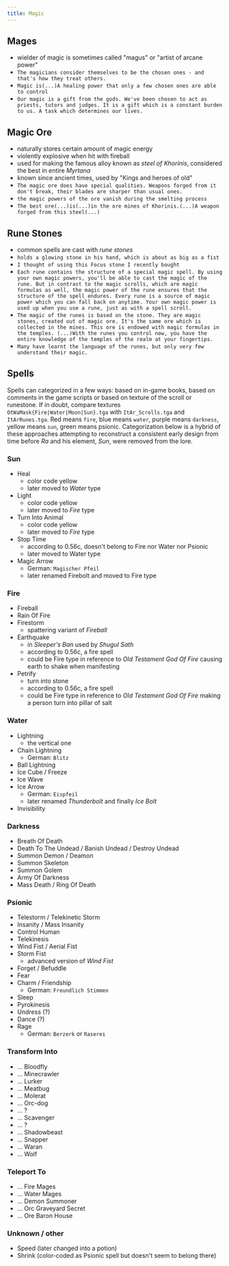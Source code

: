```yaml
---
title: Magic
---
```


## Mages
- wielder of magic is sometimes called "magus" or "artist of arcane power"
- `The magicians consider themselves to be the chosen ones - and that's how they treat others.`
- `Magic is(...)A healing power that only a few chosen ones are able to control`
- `Our magic is a gift from the gods. We've been chosen to act as priests, tutors and judges. It is a gift which is a constant burden to us. A task which determines our lives.`

## Magic Ore
- naturally stores certain amount of magic energy
- violently explosive when hit with fireball
- used for making the famous alloy known as _steel of Khorinis_, considered the best in entire _Myrtana_
- known since ancient times, used by "Kings and heroes of old"
- `The magic ore does have special qualities. Weapons forged from it don't break, their blades are sharper than usual ones.`
- `the magic powers of the ore vanish during the smelting process`
- `The best ore(...)is(...)in the ore mines of Khorinis.(...)A weapon forged from this steel(...)`

## Rune Stones
- common spells are cast with _rune stones_
- `holds a glowing stone in his hand, which is about as big as a fist`
- `I thought of using this Focus stone I recently bought`
- `Each rune contains the structure of a special magic spell. By using your own magic powers, you'll be able to cast the magic of the rune. But in contrast to the magic scrolls, which are magic formulas as well, the magic power of the rune ensures that the structure of the spell endures. Every rune is a source of magic power which you can fall back on anytime. Your own magic power is used up when you use a rune, just as with a spell scroll.`
- `The magic of the runes is based on the stone. They are magic stones, created out of magic ore. It's the same ore which is collected in the mines. This ore is endowed with magic formulas in the temples. (...)With the runes you control now, you have the entire knowledge of the temples of the realm at your fingertips.`
- `Many have learnt the language of the runes, but only very few understand their magic.`

## Spells
Spells can categorized in a few ways: based on in-game books, based on comments in the game scripts or based on texture of the scroll or runestone. If in doubt, compare textures `OtWaMask{Fire|Water|Moon|Sun}.tga` with `ItAr_Scrolls.tga` and `ItArRunes.tga`. Red means `fire`, blue means `water`, purple means `darkness`, yellow means `sun`, green means psionic. Categorization below is a hybrid of these approaches attempting to reconstruct a consistent early design from time before _Ra_ and his element, _Sun_, were removed from the lore.

### Sun
- Heal
  - color code yellow
  - later moved to _Water_ type
- Light
  - color code yellow
  - later moved to _Fire_ type
- Turn Into Animal
  - color code yellow
  - later moved to _Fire_ type
- Stop Time
  - according to 0.56c, doesn't belong to Fire nor Water nor Psionic
  - later moved to Water type
- Magic Arrow
  - German: `Magischer Pfeil`
  - later renamed Firebolt and moved to Fire type

### Fire
- Fireball
- Rain Of Fire
- Firestorm
  - spattering variant of _Fireball_
- Earthquake
  - in _Sleeper's Ban_ used by _Shugul Sath_
  - according to 0.56c, a fire spell
  - could be Fire type in reference to _Old Testament God Of Fire_ causing earth to shake when manifesting
- Petrify
  - turn into stone
  - according to 0.56c, a fire spell
  - could be Fire type in reference to _Old Testament God Of Fire_ making a person turn into pillar of salt

### Water
- Lightning
  - the vertical one
- Chain Lightning
  - German: `Blitz`
- Ball Lightning
- Ice Cube / Freeze
- Ice Wave
- Ice Arrow
  - German: `Eispfeil`
  - later renamed _Thunderbolt_ and finally _Ice Bolt_
- Invisibility
 
### Darkness
- Breath Of Death
- Death To The Undead / Banish Undead / Destroy Undead
- Summon Demon / Deamon
- Summon Skeleton
- Summon Golem
- Army Of Darkness
- Mass Death / Ring Of Death

### Psionic
- Telestorm / Telekinetic Storm
- Insanity / Mass Insanity
- Control Human
- Telekinesis
- Wind Fist / Aerial Fist
- Storm Fist
  - advanced version of _Wind Fist_
- Forget / Befuddle
- Fear
- Charm / Friendship
  - German: `Freundlich Stimmen`
- Sleep
- Pyrokinesis
- Undress (?)
- Dance (?)
- Rage
  - German: `Berzerk` or `Raserei`

### Transform Into
- ... Bloodfly
- ... Minecrawler
- ... Lurker
- ... Meatbug
- ... Molerat
- ... Orc-dog
- ... ?
- ... Scavenger
- ... ?
- ... Shadowbeast
- ... Snapper
- ... Waran
- ... Wolf

### Teleport To
- ... Fire Mages
- ... Water Mages
- ... Demon Summoner
- ... Orc Graveyard Secret
- ... Ore Baron House

### Unknown / other
- Speed (later changed into a potion)
- Shrink (color-coded as Psionic spell but doesn't seem to belong there)
